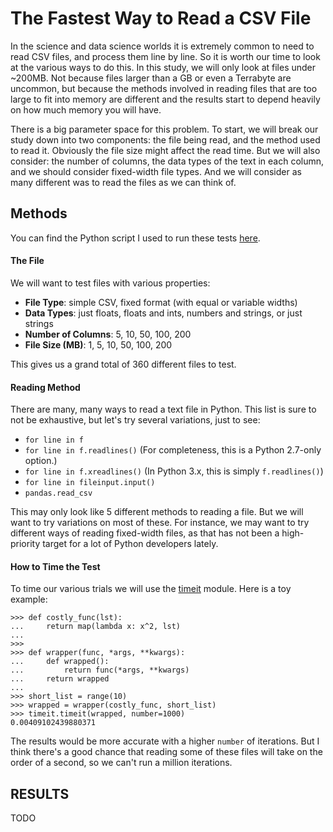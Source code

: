 # The Fastest Way to Read a CSV File

In the science and data science worlds it is extremely common to need to read CSV files, and process them line by line. So it is worth our time to look at the various ways to do this. In this study, we will only look at files under ~200MB. Not because files larger than a GB or even a Terrabyte are uncommon, but because the methods involved in reading files that are too large to fit into memory are different and the results start to depend heavily on how much memory you will have.

There is a big parameter space for this problem. To start, we will break our study down into two components: the file being read, and the method used to read it. Obviously the file size might affect the read time. But we will also consider: the number of columns, the data types of the text in each column, and we should consider fixed-width file types. And we will consider as many different was to read the files as we can think of.

## Methods

You can find the Python script I used to run these tests [here]().

#### The File

We will want to test files with various properties:

* **File Type**: simple CSV, fixed format (with equal or variable widths)
* **Data Types**: just floats, floats and ints, numbers and strings, or just strings
* **Number of Columns**: 5, 10, 50, 100, 200
* **File Size (MB)**: 1, 5, 10, 50, 100, 200

This gives us a grand total of 360 different files to test.

#### Reading Method

There are many, many ways to read a text file in Python. This list is sure to not be exhaustive, but let's try several variations, just to see:

* `for line in f`
* `for line in f.readlines()` (For completeness, this is a Python 2.7-only option.)
* `for line in f.xreadlines()` (In Python 3.x, this is simply `f.readlines()`)
* `for line in fileinput.input()`
* `pandas.read_csv`

This may only look like 5 different methods to reading a file. But we will want to try variations on most of these. For instance, we may want to try different ways of reading fixed-width files, as that has not been a high-priority target for a lot of Python developers lately.

#### How to Time the Test

To time our various trials we will use the [timeit](https://docs.python.org/2/library/timeit.html) module. Here is a toy example:

    >>> def costly_func(lst):
    ...     return map(lambda x: x^2, lst)
    ... 
    >>> 
    >>> def wrapper(func, *args, **kwargs):
    ...     def wrapped():
    ...         return func(*args, **kwargs)
    ...     return wrapped
    ... 
    >>> short_list = range(10) 
    >>> wrapped = wrapper(costly_func, short_list)
    >>> timeit.timeit(wrapped, number=1000)
    0.00409102439880371

The results would be more accurate with a higher `number` of iterations. But I think there's a good chance that reading some of these files will take on the order of a second, so we can't run a million iterations.

## RESULTS

TODO
